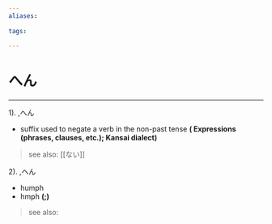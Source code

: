 ```yaml
---
aliases:
    
tags:
    
---
```


# へん
---
1).
,へん

- suffix used to negate a verb in the non-past tense
**( Expressions (phrases, clauses, etc.); Kansai dialect)**
> see also:  [[ない]]
            
2).
,へん

- humph
- hmph
**(;)**
> see also: 
            